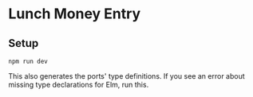 # Lunch Money Entry

## Setup

```
npm run dev
```

This also generates the ports' type definitions. If you see an error about missing type declarations for Elm, run this.